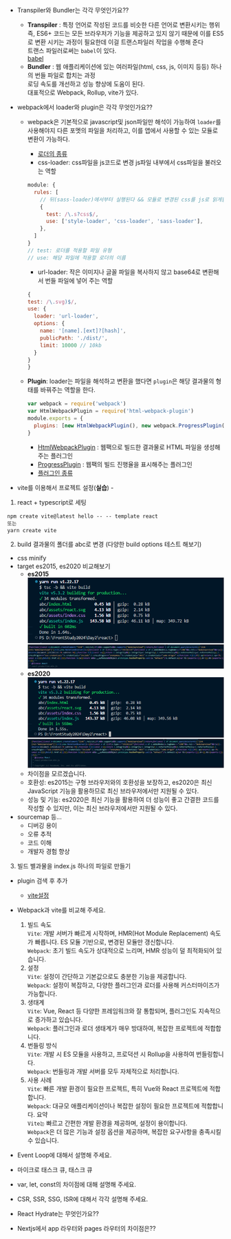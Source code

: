 - Transpiler와 Bundler는 각각 무엇인가요??
  - **Transpiler** : 특정 언어로 작성된 코드를 비슷한 다른 언어로 변환시키는 행위<br />
    즉, ES6+ 코드는 모든 브라우저가 기능을 제공하고 있지 않기 때문에 이를 ES5로 변환 시키는 과정이 필요한데 이걸 트랜스파일러 작업을 수행해 준다<br />
    트랜스 파일러로써는 `babel`이 있다.<br />
    [babel](https://babeljs.io/)
  - **Bundler** : 웹 애플리케이션에 있는 여러파일(html, css, js, 이미지 등등) 하나의 번들 파일로 합치는 과정<br />
    로딩 속도를 개선하고 성능 향상에 도움이 된다.<br />
    대표적으로 Webpack, Rollup, vite가 있다.
- webpack에서 loader와 plugin은 각각 무엇인가요??

  - webpack은 기본적으로 javascript및 json파일만 해석이 가능하여 `loader`를 사용해야지 다른 포멧의 파일을 처리하고, 이를 앱에서 사용할 수 있는 모듈로 변환이 가능하다.

    - [로더의 종류](https://webpack.js.org/loaders/)
    - css-loader: css파일을 js코드로 변경 js파일 내부에서 css파일을 불러오는 역할

    ```javascript
    module: {
      rules: [
        // 뒤(sass-loader)에서부터 실행된다 && 모듈로 변경된 css를 js로 읽게함
        {
          test: /\.s?css$/,
          use: ['style-loader', 'css-loader', 'sass-loader'],
        },
      ]
    }
    // test: 로더를 적용할 파일 유형
    // use: 해당 파일에 적용할 로더의 이름
    ```

    - url-loader: 작은 이미지나 글꼴 파일을 복사하지 않고 base64로 변환해서 번들 파일에 넣어 주는 역할

    ```javascript
    {
    test: /\.svg)$/,
    use: {
      loader: 'url-loader',
      options: {
        name: '[name].[ext]?[hash]',
        publicPath: './dist/',
        limit: 10000 // 10kb
      }
    }
    }
    ```

  - **Plugin**: loader는 파일을 해석하고 변환을 했다면 `plugin`은 해당 결과물의 형태를 바꿔주는 역할을 한다.

    ```javascript
    var webpack = require('webpack')
    var HtmlWebpackPlugin = require('html-webpack-plugin')
    module.exports = {
      plugins: [new HtmlWebpackPlugin(), new webpack.ProgressPlugin()],
    }
    ```

    - [HtmlWebpackPlugin](https://webpack.js.org/plugins/html-webpack-plugin/) : 웹팩으로 빌드한 결과물로 HTML 파일을 생성해주는 플러그인
    - [ProgressPlugin](https://webpack.js.org/plugins/progress-plugin/#root) : 웹팩의 빌드 진행율을 표시해주는 플러그인
    - [플러그인 종류](https://webpack.kr/plugins/)

- vite를 이용해서 프로젝트 설정(**실습**) -

1. react + typescript로 세팅

```node
npm create vite@latest hello -- -- template react
또는
yarn create vite
```

2. build 결과물의 폴더를 abc로 변경 (다양한 build options 테스트 해보기)

- css minify
- target es2015, es2020 비교해보기
  - **es2015**<br />
    ![alt text](image.png)
    ![alt text](image-1.png)
  - **es2020**<br />
    ![alt text](image-2.png)
    ![alt text](image-3.png)
  - 차이점을 모르겠습니다.
  - 호환성: es2015는 구형 브라우저와의 호환성을 보장하고, es2020은 최신 JavaScript 기능을 활용하므로 최신 브라우저에서만 지원될 수 있다.
  - 성능 및 기능: es2020은 최신 기능을 활용하여 더 성능이 좋고 간결한 코드를 작성할 수 있지만, 이는 최신 브라우저에서만 지원될 수 있다.
- sourcemap 등...
  - 디버깅 용이
  - 오류 추적
  - 코드 이해
  - 개발자 경험 향상

3. 빌드 별과물을 index.js 하나의 파일로 만들기

- plugin 검색 후 추가
  - [vite설정](https://github.com/leeseungje/FrontStudy2024/blob/main/Day2/react/vite.config.ts)
- Webpack과 vite를 비교해 주세요.

  1. 빌드 속도<br />
     `Vite`: 개발 서버가 빠르게 시작하며, HMR(Hot Module Replacement) 속도가 빠릅니다. ES 모듈 기반으로, 변경된 모듈만 갱신합니다.<br />
     `Webpack`: 초기 빌드 속도가 상대적으로 느리며, HMR 성능이 덜 최적화되어 있습니다.
  2. 설정<br />
     `Vite`: 설정이 간단하고 기본값으로도 충분한 기능을 제공합니다.<br />
     `Webpack`: 설정이 복잡하고, 다양한 플러그인과 로더를 사용해 커스터마이즈가 가능합니다.
  3. 생태계<br />
     `Vite`: Vue, React 등 다양한 프레임워크와 잘 통합되며, 플러그인도 지속적으로 증가하고 있습니다.<br />
     `Webpack`: 플러그인과 로더 생태계가 매우 방대하여, 복잡한 프로젝트에 적합합니다.
  4. 번들링 방식<br />
     `Vite`: 개발 시 ES 모듈을 사용하고, 프로덕션 시 Rollup을 사용하여 번들링합니다.<br />
     `Webpack`: 번들링과 개발 서버를 모두 자체적으로 처리합니다.
  5. 사용 사례<br />
     `Vite`: 빠른 개발 환경이 필요한 프로젝트, 특히 Vue와 React 프로젝트에 적합합니다.<br />
     `Webpack`: 대규모 애플리케이션이나 복잡한 설정이 필요한 프로젝트에 적합합니다.
     요약<br />
     `Vite는` 빠르고 간편한 개발 환경을 제공하며, 설정이 용이합니다.<br />
     `Webpack`은 더 많은 기능과 설정 옵션을 제공하며, 복잡한 요구사항을 충족시킬 수 있습니다.

- Event Loop에 대해서 설명해 주세요.
- 마이크로 태스크 큐, 태스크 큐
- var, let, const의 차이점에 대해 설명해 주세요.
- CSR, SSR, SSG, ISR에 대해서 각각 설명해 주세요.
- React Hydrate는 무엇인가요??
- Nextjs에서 app 라우터와 pages 라우터의 차이점은??
